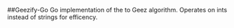 ##Geezify-Go
Go implementation of the to Geez algorithm.
Operates on ints instead of strings for efficency.
